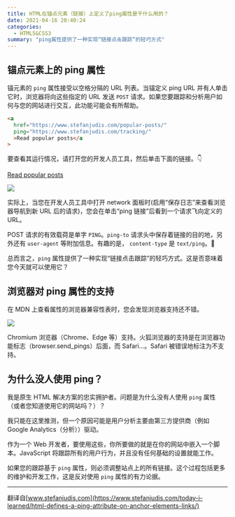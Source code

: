 ```yaml
---
title: HTML在锚点元素（链接）上定义了ping属性是干什么用的？
date: 2021-04-16 20:40:24
categories:
  - HTML5&CSS3
summary: "ping属性提供了一种实现“链接点击跟踪”的轻巧方式"
---
```


## 锚点元素上的 ping 属性

锚元素的 `ping` 属性接受以空格分隔的 URL 列表。当锚定义 ping URL 并有人单击它时，浏览器将向这些指定的 URL 发送 `POST` 请求。如果您要跟踪和分析用户如何与您的网站进行交互，此功能可能会有所帮助。

<!-- more -->

```html
<a
  href="https://www.stefanjudis.com/popular-posts/"
  ping="https://www.stefanjudis.com/tracking/"
  >Read popular posts</a
>
```

要查看其运行情况，请打开您的开发人员工具，然后单击下面的链接。👇

[Read popular posts](https://www.stefanjudis.com/popular-posts/)

![](http://myimgcloud.oss-cn-hangzhou.aliyuncs.com/202104/ping-attribute-on-anchor/1.jpeg)

实际上，当您在开发人员工具中打开 network 面板时(启用“保存日志”来查看浏览器导航到新 URL 后的请求)，您会在单击“ping 链接”后看到一个请求飞向定义的 URL。

POST 请求的有效载荷是单字 `PING`。`ping-to` 请求头中保存着链接的目的地，另外还有 `user-agent` 等附加信息。有趣的是， `content-type` 是 `text/ping`。🙈

总而言之，`ping` 属性提供了一种实现“链接点击跟踪”的轻巧方式。这是否意味着您今天就可以使用它？

## 浏览器对 ping 属性的支持

在 MDN 上查看属性的浏览器兼容性表时，您会发现浏览器支持还不错。

![](http://myimgcloud.oss-cn-hangzhou.aliyuncs.com/202104/ping-attribute-on-anchor/2.jpeg)

Chromium 浏览器（Chrome、Edge 等）支持。火狐浏览器的支持是在浏览器功能标志（browser.send_pings）后面，而 Safari...。Safari 被错误地标注为不支持。

## 为什么没人使用 ping？

我是原生 HTML 解决方案的忠实拥护者。问题是为什么没有人使用 `ping` 属性（或者您知道使用它的网站吗？）？

我只能在这里推测，但一个原因可能是用户分析主要由第三方提供商（例如 Google Analytics（分析））驱动。

作为一个 Web 开发者，要使用这些，你所要做的就是在你的网站中嵌入一个脚本。JavaScript 将跟踪所有的用户行为，并且没有任何基础的设置就能工作。

如果您的跟踪基于 `ping` 属性，则必须调整站点上的所有链接。这个过程包括更多的维护和开发工作，这是反对使用 `ping` 属性的有力论据。

---

翻译自[www.stefanjudis.com](https://www.stefanjudis.com/today-i-learned/html-defines-a-ping-attribute-on-anchor-elements-links/)
